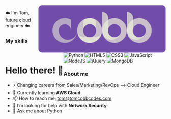 <img align="right" style="float: right;" src="cobb_codes_logo_07.png" width=400px>
<h1 align="left" style="float: left;">Hello there! 👋</h1>


☁️ I'm Tom, future cloud engineer ☁️

### My skills

![Python](https://img.shields.io/badge/Python-3776AB?style=for-the-badge&logo=Python&logoColor=white)
![HTML5](https://img.shields.io/badge/html5-%23E34F26.svg?style=for-the-badge&logo=html5&logoColor=white)
![CSS3](https://img.shields.io/badge/css3-%231572B6.svg?style=for-the-badge&logo=css3&logoColor=white)
![JavaScript](https://img.shields.io/badge/javascript-%23323330.svg?style=for-the-badge&logo=javascript&logoColor=%23F7DF1E)
![NodeJS](https://img.shields.io/badge/node.js-%234ea94b.svg?style=for-the-badge&logo=node.js&logoColor=white)
![jQuery](https://img.shields.io/badge/jQuery-0769AD?style=for-the-badge&logo=jquery&logoColor=white)
![MongoDB](https://img.shields.io/badge/MongoDB-%234ea94b.svg?style=for-the-badge&logo=mongodb&logoColor=white)

### About me

- ⚡ Changing careers from Sales/Marketing/RevOps --> Cloud Engineer
- 🌱 Currently learning **AWS Cloud**.
- 📫 How to reach me: tom@tomcobbcodes.com
- 🤔 I’m looking for help with **Network Security**
- 💬 Ask me about Python
